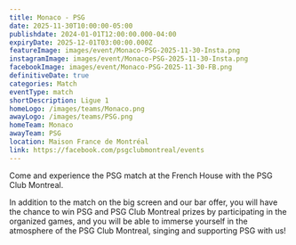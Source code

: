 ```yaml
---
title: Monaco - PSG
date: 2025-11-30T10:00:00-05:00
publishdate: 2024-01-01T12:00:00.000-04:00
expiryDate: 2025-12-01T03:00:00.000Z
featureImage: images/event/Monaco-PSG-2025-11-30-Insta.png
instagramImage: images/event/Monaco-PSG-2025-11-30-Insta.png
facebookImage: images/event/Monaco-PSG-2025-11-30-FB.png
definitiveDate: true
categories: Match
eventType: match
shortDescription: Ligue 1
homeLogo: /images/teams/Monaco.png
awayLogo: /images/teams/PSG.png
homeTeam: Monaco
awayTeam: PSG
location: Maison France de Montréal
link: https://facebook.com/psgclubmontreal/events
---
```


Come and experience the PSG match at the French House with the PSG Club Montreal.

In addition to the match on the big screen and our bar offer, you will have the chance to win PSG and PSG Club Montreal prizes by participating in the organized games, and you will be able to immerse yourself in the atmosphere of the PSG Club Montreal, singing and supporting PSG with us!
